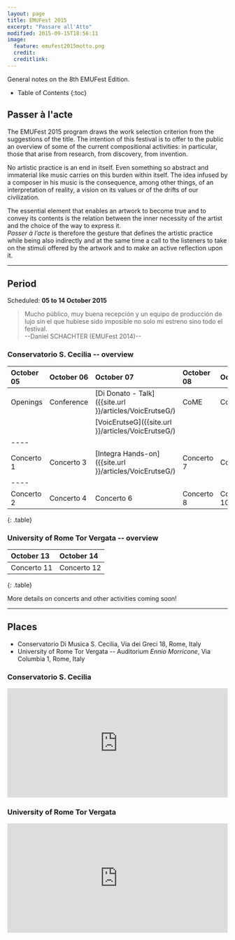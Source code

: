 ```yaml
---
layout: page
title: EMUFest 2015
excerpt: "Passare all'Atto"
modified: 2015-09-15T18:56:11
image:
  feature: emufest2015motto.png
  credit: 
  creditlink: 
---
```


General notes on the 8th EMUFest Edition.

* Table of Contents
{:toc}

## Passer à l'acte

The EMUFest 2015 program draws the work  selection  criterion  from  the
suggestions of the title. The intention of this festival is to offer  to
the public an overview of some of the current compositional activities:
in particular, those that arise  from  research,  from  discovery,  from
invention.

No artistic practice is an end in itself. Even something so abstract and
immaterial like music carries on this burden  within  itself.  The  idea
infused by a composer in his  music  is  the  consequence,  among  other
things, of an interpretation of reality, a vision on its  values  or  of
the drifts of our civilization.

The essential element that enables an artwork  to  become  true  and  to
convey its contents is the relation between the inner necessity  of  the
artist and the choice of the way to express it.   
*Passer à l’acte*  is therefore the gesture that defines the artistic practice  while  being
also indirectly and at the same time a call to the listeners to  take
on the stimuli offered by the artwork and to make an  active  reflection
upon it.

<!-- “PASSARE ALL’ATTO”

(Passer à l’acte)

Il programma EMUfest 2015 ricava dalle suggestioni del titolo il criterio
di selezione delle opere e  intende offrire al pubblico una panoramica
delle attuali esperienze compositive: quelle che nascono dalla ricerca,
dalla scoperta, dall’invenzione.

Nessuna pratica artistica è fine solo a se stessa e anche la musica,
astratta e immateriale, porta in se questa responsabilità. L’idea è ciò che
il compositore incarna nella musica ma è pure la conseguenza di una
interpretazione della realtà, una visione dei valori o delle derive della
nostra civiltà.

L’elemento essenziale che permette ad un’opera d’arte di compiersi e di
trasmettere i suoi contenuti  è la correlazione tra la necessità interiore
dell’artista e la scelta del modo di esprimerla. *Passer à l’acte * è
dunque il gesto che definisce la pratica artistica ma, allo stesso tempo e
in modo indiretto, è anche l’esortazione per noi fruitori, a cogliere gli
stimoli offerti dall’opera e a rendere attiva la nostra riflessione. -->


<!-- ### **[Call for Works](/articles/callforworks)** -->

---

## Period

Scheduled: **05 to 14 October 2015**


> Mucho público, muy buena recepción y un equipo de producción de lujo sin el que hubiese sido imposible no solo mi estreno sino todo el festival.    
  --Daniel SCHACHTER (EMUFest 2014)--

### Conservatorio S. Cecilia -- overview

| October 05 | October 06   | October 07 | October 08 | October 09 | October 10 |
|:---------|:---------|:---------|:---------|:---------|:---------|
| Openings | Conference | [Di Donato - Talk]({{site.url }}/articles/VoicErutseG/) | CoME | Conference | Workshop |
|          |            | [VoicErutseG]({{site.url }}/articles/VoicErutseG/) |  |  |  |
|----
| Concerto 1 | Concerto 3 | [Integra Hands-on]({{site.url }}/articles/VoicErutseG/) | Concerto 7 | Concerto 9 | Workshop |
|----
| Concerto 2 | Concerto 4 | Concerto 6 | Concerto 8 | Concerto 10 | Workshop | 
{: .table} 

### University of Rome Tor Vergata -- overview

| October 13 | October 14 | 
|:---------|:---------|
| Concerto 11 | Concerto 12 |
{: .table} 

More details on concerts and other activities coming soon!

---

## Places

 - Conservatorio Di Musica S. Cecilia, Via dei Greci 18, Rome, Italy
 - University of Rome Tor Vergata -- Auditorium *Ennio Morricone*, Via Columbia 1, Rome, Italy

### Conservatorio S. Cecilia

<iframe src="https://www.google.com/maps/embed?pb=!1m14!1m8!1m3!1d2969.3215431453746!2d12.478517!3d41.907446!3m2!1i1024!2i768!4f13.1!3m3!1m2!1s0x132f6055e131a33b%3A0x26a9a22f619a40a6!2sConservatorio+Di+Musica+S.+Cecilia!5e0!3m2!1sen!2sit!4v1427887415450" width='100%' height="250" frameborder="0" style="border:0"></iframe>

### University of Rome Tor Vergata

<iframe src="https://www.google.com/maps/embed?pb=!1m18!1m12!1m3!1d1485.9560566009334!2d12.62180170951288!3d41.851718464956676!2m3!1f0!2f0!3f0!3m2!1i1024!2i768!4f13.1!3m3!1m2!1s0x0000000000000000%3A0xd205133372db63b2!2sFacolt%C3%A0+di+Lettere+e+Filosofia!5e0!3m2!1sen!2sit!4v1442183088907" width='100%' height="250" frameborder="0" style="border:0"></iframe>

<!--**Pro-tip:** Se usiamo **EVENTBRITE** come lo scorso anno, un riquadro evidenziato come questo potrebbe mettere in evidenza le modalità di prenotazione.
{: .notice}
-->
